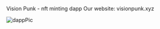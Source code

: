 Vision Punk - nft minting dapp
Our website: visionpunk.xyz


![dappPic](https://user-images.githubusercontent.com/9402604/136259570-854dc466-bba7-402a-929b-da1f5c3868b7.PNG)
